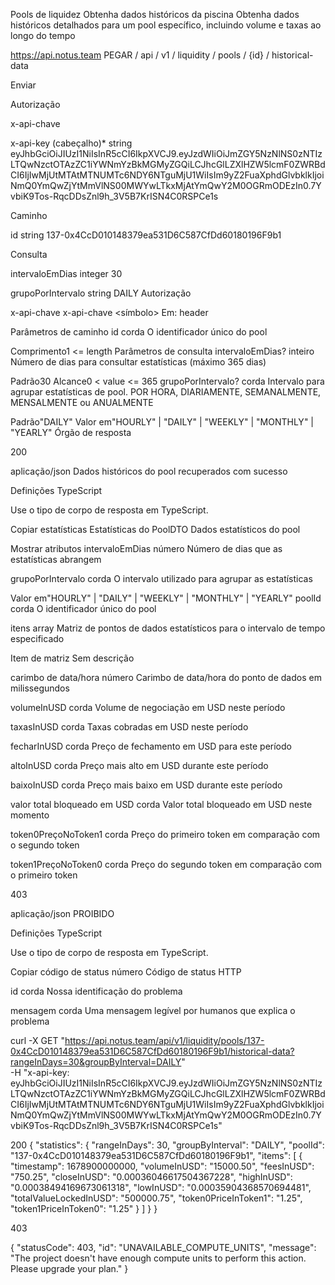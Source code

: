 Pools de liquidez
Obtenha dados históricos da piscina
Obtenha dados históricos detalhados para um pool específico, incluindo volume e taxas ao longo do tempo

https://api.notus.team
PEGAR
/
api
/
v1
/
liquidity
/
pools
/
{id}
/
historical-data

Enviar

Autorização

x-api-chave



x-api-key (cabeçalho)*
string
eyJhbGciOiJIUzI1NiIsInR5cCI6IkpXVCJ9.eyJzdWIiOiJmZGY5NzNlNS0zNTIzLTQwNzctOTAzZC1iYWNmYzBkMGMyZGQiLCJhcGlLZXlHZW5lcmF0ZWRBdCI6IjIwMjUtMTAtMTNUMTc6NDY6NTguMjU1WiIsIm9yZ2FuaXphdGlvbklkIjoiNmQ0YmQwZjYtMmVlNS00MWYwLTkxMjAtYmQwY2M0OGRmODEzIn0.7YvbiK9Tos-RqcDDsZnl9h_3V5B7KrISN4C0RSPCe1s

Caminho

id
string
137-0x4CcD010148379ea531D6C587CfDd60180196F9b1

Consulta

intervaloEmDias
integer
30

grupoPorIntervalo
string
DAILY
Autorização

x-api-chave
x-api-chave
<símbolo>
Em: header

Parâmetros de caminho
id
corda
O identificador único do pool

Comprimento1 <= length
Parâmetros de consulta
intervaloEmDias?
inteiro
Número de dias para consultar estatísticas (máximo 365 dias)

Padrão30
Alcance0 < value <= 365
grupoPorIntervalo?
corda
Intervalo para agrupar estatísticas de pool. POR HORA, DIARIAMENTE, SEMANALMENTE, MENSALMENTE ou ANUALMENTE

Padrão"DAILY"
Valor em"HOURLY" | "DAILY" | "WEEKLY" | "MONTHLY" | "YEARLY"
Órgão de resposta

200

aplicação/json
Dados históricos do pool recuperados com sucesso

Definições TypeScript

Use o tipo de corpo de resposta em TypeScript.


Copiar
estatísticas
Estatísticas do PoolDTO
Dados estatísticos do pool


Mostrar atributos
intervaloEmDias
número
Número de dias que as estatísticas abrangem

grupoPorIntervalo
corda
O intervalo utilizado para agrupar as estatísticas

Valor em"HOURLY" | "DAILY" | "WEEKLY" | "MONTHLY" | "YEARLY"
poolId
corda
O identificador único do pool

itens
array<PoolStatisticsItemDTO>
Matriz de pontos de dados estatísticos para o intervalo de tempo especificado


Item de matriz
Sem descrição

carimbo de data/hora
número
Carimbo de data/hora do ponto de dados em milissegundos

volumeInUSD
corda
Volume de negociação em USD neste período

taxasInUSD
corda
Taxas cobradas em USD neste período

fecharInUSD
corda
Preço de fechamento em USD para este período

altoInUSD
corda
Preço mais alto em USD durante este período

baixoInUSD
corda
Preço mais baixo em USD durante este período

valor total bloqueado em USD
corda
Valor total bloqueado em USD neste momento

token0PreçoNoToken1
corda
Preço do primeiro token em comparação com o segundo token

token1PreçoNoToken0
corda
Preço do segundo token em comparação com o primeiro token


403

aplicação/json
PROIBIDO

Definições TypeScript

Use o tipo de corpo de resposta em TypeScript.


Copiar
código de status
número
Código de status HTTP

id
corda
Nossa identificação do problema

mensagem
corda
Uma mensagem legível por humanos que explica o problema


curl -X GET "https://api.notus.team/api/v1/liquidity/pools/137-0x4CcD010148379ea531D6C587CfDd60180196F9b1/historical-data?rangeInDays=30&groupByInterval=DAILY" \
  -H "x-api-key: eyJhbGciOiJIUzI1NiIsInR5cCI6IkpXVCJ9.eyJzdWIiOiJmZGY5NzNlNS0zNTIzLTQwNzctOTAzZC1iYWNmYzBkMGMyZGQiLCJhcGlLZXlHZW5lcmF0ZWRBdCI6IjIwMjUtMTAtMTNUMTc6NDY6NTguMjU1WiIsIm9yZ2FuaXphdGlvbklkIjoiNmQ0YmQwZjYtMmVlNS00MWYwLTkxMjAtYmQwY2M0OGRmODEzIn0.7YvbiK9Tos-RqcDDsZnl9h_3V5B7KrISN4C0RSPCe1s"


  200
{
  "statistics": {
    "rangeInDays": 30,
    "groupByInterval": "DAILY",
    "poolId": "137-0x4CcD010148379ea531D6C587CfDd60180196F9b1",
    "items": [
      {
        "timestamp": 1678900000000,
        "volumeInUSD": "15000.50",
        "feesInUSD": "750.25",
        "closeInUSD": "0.00036046617504367228",
        "highInUSD": "0.00038494169673061318",
        "lowInUSD": "0.00035904368570694481",
        "totalValueLockedInUSD": "500000.75",
        "token0PriceInToken1": "1.25",
        "token1PriceInToken0": "1.25"
      }
    ]
  }
}

403

{
  "statusCode": 403,
  "id": "UNAVAILABLE_COMPUTE_UNITS",
  "message": "The project doesn't have enough compute units to perform this action. Please upgrade your plan."
}
